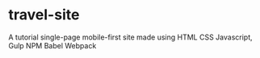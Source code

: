 # travel-site

A tutorial single-page mobile-first site made using HTML CSS Javascript, Gulp NPM Babel Webpack
